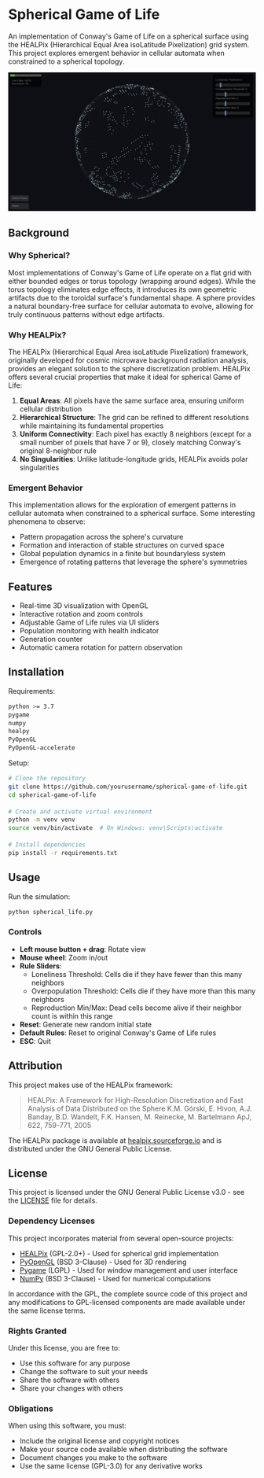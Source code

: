 # Spherical Game of Life

An implementation of Conway's Game of Life on a spherical surface using the HEALPix (Hierarchical Equal Area isoLatitude Pixelization) grid system. This project explores emergent behavior in cellular automata when constrained to a spherical topology.

[![Alt Text](docs/images/screenshot1.png)](docs/images/screenshot1.png)

## Background

### Why Spherical?

Most implementations of Conway's Game of Life operate on a flat grid with either bounded edges or torus topology (wrapping around edges). While the torus topology eliminates edge effects, it introduces its own geometric artifacts due to the toroidal surface's fundamental shape. A sphere provides a natural boundary-free surface for cellular automata to evolve, allowing for truly continuous patterns without edge artifacts.

### Why HEALPix?

The HEALPix (Hierarchical Equal Area isoLatitude Pixelization) framework, originally developed for cosmic microwave background radiation analysis, provides an elegant solution to the sphere discretization problem. HEALPix offers several crucial properties that make it ideal for spherical Game of Life:

1. **Equal Areas**: All pixels have the same surface area, ensuring uniform cellular distribution
2. **Hierarchical Structure**: The grid can be refined to different resolutions while maintaining its fundamental properties
3. **Uniform Connectivity**: Each pixel has exactly 8 neighbors (except for a small number of pixels that have 7 or 9), closely matching Conway's original 8-neighbor rule
4. **No Singularities**: Unlike latitude-longitude grids, HEALPix avoids polar singularities

### Emergent Behavior

This implementation allows for the exploration of emergent patterns in cellular automata when constrained to a spherical surface. Some interesting phenomena to observe:

- Pattern propagation across the sphere's curvature
- Formation and interaction of stable structures on curved space
- Global population dynamics in a finite but boundaryless system
- Emergence of rotating patterns that leverage the sphere's symmetries

## Features

- Real-time 3D visualization with OpenGL
- Interactive rotation and zoom controls
- Adjustable Game of Life rules via UI sliders
- Population monitoring with health indicator
- Generation counter
- Automatic camera rotation for pattern observation

## Installation

Requirements:
```bash
python >= 3.7
pygame
numpy
healpy
PyOpenGL
PyOpenGL-accelerate
```

Setup:
```bash
# Clone the repository
git clone https://github.com/yourusername/spherical-game-of-life.git
cd spherical-game-of-life

# Create and activate virtual environment
python -m venv venv
source venv/bin/activate  # On Windows: venv\Scripts\activate

# Install dependencies
pip install -r requirements.txt
```

## Usage

Run the simulation:
```bash
python spherical_life.py
```

### Controls

- **Left mouse button + drag**: Rotate view
- **Mouse wheel**: Zoom in/out
- **Rule Sliders**: 
  - Loneliness Threshold: Cells die if they have fewer than this many neighbors
  - Overpopulation Threshold: Cells die if they have more than this many neighbors
  - Reproduction Min/Max: Dead cells become alive if their neighbor count is within this range
- **Reset**: Generate new random initial state
- **Default Rules**: Reset to original Conway's Game of Life rules
- **ESC**: Quit

## Attribution

This project makes use of the HEALPix framework:

> HEALPix: A Framework for High-Resolution Discretization and Fast Analysis of Data Distributed on the Sphere
> K.M. Górski, E. Hivon, A.J. Banday, B.D. Wandelt, F.K. Hansen, M. Reinecke, M. Bartelmann
> ApJ, 622, 759-771, 2005

The HEALPix package is available at [healpix.sourceforge.io](http://healpix.sourceforge.io) and is distributed under the GNU General Public License.

## License

This project is licensed under the GNU General Public License v3.0 - see the [LICENSE](LICENSE) file for details.

### Dependency Licenses

This project incorporates material from several open-source projects:

- [HEALPix](http://healpix.sourceforge.io/) (GPL-2.0+) - Used for spherical grid implementation
- [PyOpenGL](http://pyopengl.sourceforge.net/) (BSD 3-Clause) - Used for 3D rendering
- [Pygame](https://www.pygame.org/) (LGPL) - Used for window management and user interface
- [NumPy](https://numpy.org/) (BSD 3-Clause) - Used for numerical computations

In accordance with the GPL, the complete source code of this project and any modifications to GPL-licensed components are made available under the same license terms.

### Rights Granted

Under this license, you are free to:
- Use this software for any purpose
- Change the software to suit your needs
- Share the software with others
- Share your changes with others

### Obligations

When using this software, you must:
- Include the original license and copyright notices
- Make your source code available when distributing the software
- Document changes you make to the software
- Use the same license (GPL-3.0) for any derivative works

